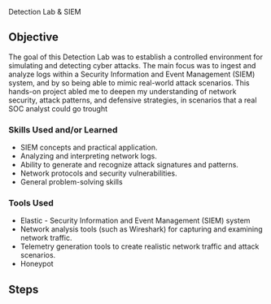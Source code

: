 Detection Lab & SIEM 

## Objective

The goal of this Detection Lab was to establish a controlled environment for simulating and detecting cyber attacks. The main focus was to ingest and analyze logs within a Security Information and Event Management (SIEM) system, and by so being able to mimic real-world attack scenarios. This hands-on project abled me to deepen my understanding of network security, attack patterns, and defensive strategies, in scenarios that a real SOC analyst could go trought

### Skills Used and/or Learned

- SIEM concepts and practical application.
- Analyzing and interpreting network logs.
- Ability to generate and recognize attack signatures and patterns.
- Network protocols and security vulnerabilities.
- General problem-solving skills

### Tools Used

- Elastic - Security Information and Event Management (SIEM) system 
- Network analysis tools (such as Wireshark) for capturing and examining network traffic.
- Telemetry generation tools to create realistic network traffic and attack scenarios.
- Honeypot

## Steps

